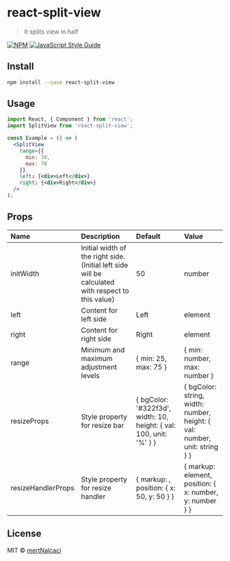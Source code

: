 # react-split-view

> It splits view in half

[![NPM](https://img.shields.io/npm/v/react-split-view.svg)](https://www.npmjs.com/package/react-split-view) [![JavaScript Style Guide](https://img.shields.io/badge/code_style-standard-brightgreen.svg)](https://standardjs.com)

## Install

```bash
npm install --save react-split-view
```

## Usage

```jsx
import React, { Component } from 'react';
import SplitView from 'react-split-view';

const Example = () => (
  <SplitView
    range={{
      min: 30,
      max: 70
    }}
    left: {<div>Left</div>}
    right: {<div>Right</div>}
  />
);
```

## Props

| Name                                         | Description         |Default | Value            |
|:--------------------------------------------------|:----------------------------------|:-----|:--------|
| initWidth                          | Initial width of the right side.(Initial left side will be calculated with respect to this value)                    | 50   | number    |
| left                          | Content for left side                    | <div>Left</div>   | element   |
| right                          | Content for right side                    | <div>Right</div>   | element   |
| range                          | Minimum and maximum adjustment levels                    | { min: 25, max: 75 }   | { min: number, max: number }    |
| resizeProps                          | Style property for resize bar                    | { bgColor: '#322f3d', width: 10, height: { val: 100, unit: '%' } }   | { bgColor: string, width: number, height: { val: number, unit: string } }   |
| resizeHandlerProps                          | Style property for resize handler                    | { markup: <DefaultResizeHandler />, position: { x: 50, y: 50 } }   | { markup: element, position: { x: number, y: number } }   |

## License

MIT © [mertNalcaci](https://github.com/mertNalcaci)
